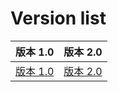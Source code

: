 # Version list



| 版本 1.0 | 版本 2.0 |
| :--- | :--- |
| [版本 1.0](version1.0/1.0-navigation.md) | [版本 2.0](version2.0/not-online.md) |



